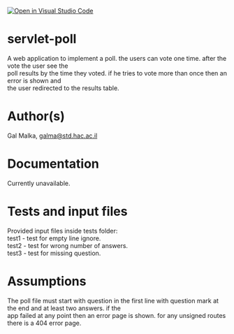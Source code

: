 [![Open in Visual Studio Code](https://classroom.github.com/assets/open-in-vscode-f059dc9a6f8d3a56e377f745f24479a46679e63a5d9fe6f495e02850cd0d8118.svg)](https://classroom.github.com/online_ide?assignment_repo_id=7417790&assignment_repo_type=AssignmentRepo)
# servlet-poll
<p>A web application to implement a poll. the users can vote one time. after the vote the user see the <br>
poll results by the time they voted. if he tries to vote more than once then an error is shown and <br>
the user redirected to the results table.
</p>
<h1>Author(s)</h1>
<p>Gal Malka, <a href="mailto:galma@std.hac.ac.il" target="_blank">galma@std.hac.ac.il</a> </p>

<h1>Documentation</h1>
<p>Currently unavailable.
</p>
<h1>Tests and input files</h1>
<p>
Provided input files inside tests folder:
  <br>
    test1 - test for empty line ignore.
  <br>
    test2 - test for wrong number of answers.
  <br>
    test3 - test for missing question.
</p>
<h1>Assumptions</h1>
<p>
The poll file must start with question in the first line with question mark at the end and at least two answers.
if the <br>
app failed at any point then an error page is shown. for any unsigned routes there is a 404 error page.
</p>
